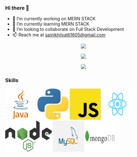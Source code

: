 ### Hi there 👋

- 🔭 I’m currently working on MERN STACK
- 🌱 I’m currently learning MERN STACK
- 👯 I’m looking to collaborate on Full Stack Development
- 📫 Reach me at sainikhilvatti1605@gmail.com 

<p align="center"><img src="https://komarev.com/ghpvc/?username=sainikhil1605" /></p>
<p align="center"><img src="https://github-readme-stats.vercel.app/api?username=sainikhil1605"/></p>
<p align="center"><img src="https://github-readme-stats.vercel.app/api/top-langs/?username=sainikhil1605" /></p>

### Skills

<p float="left">
<img src="./java.png" width=100 height=100 alt="java logo" />
<img src="./Pythont.png" width=100 height=100 alt="Python Logo" />
<img src="./Javascript.png" width=100 height=100 alt="JS Logo" />
 <img src="./React.png" width=100 height=100 alt="React Logo" />
  <img src="./Node.png" width=150 height=100 alt="Node Logo" />
  <img src="./mysql.png" width=100 height=100 alt="mysql Logo" />
 <img src="./MongoDB.jpg" width=100 height=100 alt="Mongo logo" />
</p>
